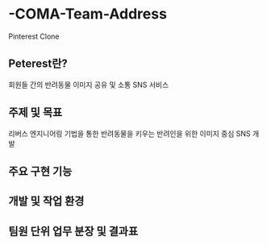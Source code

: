 # -COMA-Team-Address
Pinterest Clone
## Peterest란?
회원들 간의 반려동물 이미지 공유 및 소통 SNS 서비스

## 주제 및 목표
리버스 엔지니어링 기법을 통한
반려동물을 키우는 반려인을 위한 이미지 중심 SNS 개발

## 주요 구현 기능

## 개발 및 작업 환경

## 팀원 단위 업무 분장 및 결과표
